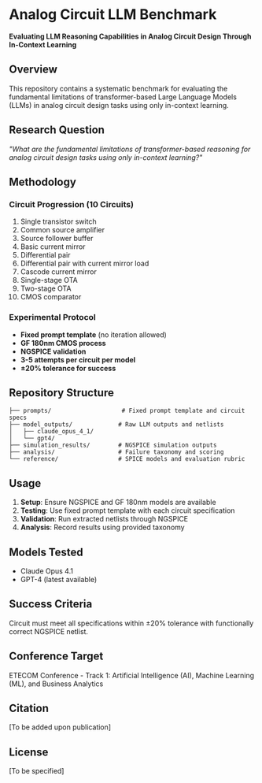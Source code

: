 # Analog Circuit LLM Benchmark

**Evaluating LLM Reasoning Capabilities in Analog Circuit Design Through In-Context Learning**

## Overview

This repository contains a systematic benchmark for evaluating the fundamental limitations of transformer-based Large Language Models (LLMs) in analog circuit design tasks using only in-context learning.

## Research Question

*"What are the fundamental limitations of transformer-based reasoning for analog circuit design tasks using only in-context learning?"*

## Methodology

### Circuit Progression (10 Circuits)
1. Single transistor switch
2. Common source amplifier  
3. Source follower buffer
4. Basic current mirror
5. Differential pair
6. Differential pair with current mirror load
7. Cascode current mirror
8. Single-stage OTA
9. Two-stage OTA
10. CMOS comparator

### Experimental Protocol
- **Fixed prompt template** (no iteration allowed)
- **GF 180nm CMOS process**
- **NGSPICE validation**
- **3-5 attempts per circuit per model**
- **±20% tolerance for success**

## Repository Structure

```
├── prompts/                    # Fixed prompt template and circuit specs
├── model_outputs/             # Raw LLM outputs and netlists
│   ├── claude_opus_4_1/
│   └── gpt4/
├── simulation_results/        # NGSPICE simulation outputs
├── analysis/                  # Failure taxonomy and scoring
└── reference/                 # SPICE models and evaluation rubric
```

## Usage

1. **Setup**: Ensure NGSPICE and GF 180nm models are available
2. **Testing**: Use fixed prompt template with each circuit specification  
3. **Validation**: Run extracted netlists through NGSPICE
4. **Analysis**: Record results using provided taxonomy

## Models Tested
- Claude Opus 4.1
- GPT-4 (latest available)

## Success Criteria
Circuit must meet all specifications within ±20% tolerance with functionally correct NGSPICE netlist.

## Conference Target
ETECOM Conference - Track 1: Artificial Intelligence (AI), Machine Learning (ML), and Business Analytics

## Citation
[To be added upon publication]

## License
[To be specified]
